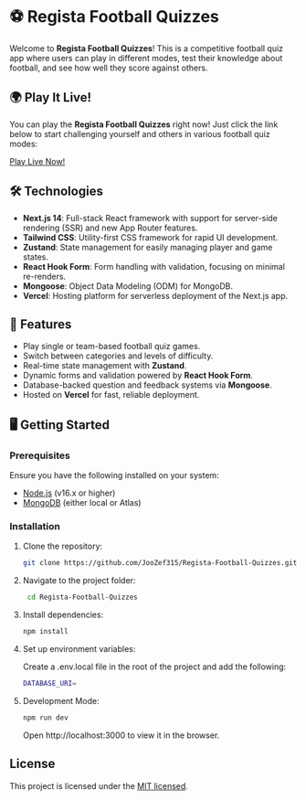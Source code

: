 # ⚽ Regista Football Quizzes

Welcome to **Regista Football Quizzes**! This is a competitive football quiz app where users can play in different modes, test their knowledge about football, and see how well they score against others.

## 🌍 Play It Live!

You can play the **Regista Football Quizzes** right now! Just click the link below to start challenging yourself and others in various football quiz modes:

[Play Live Now!](https://regista-football-quizzes.vercel.app/)

## 🛠️ Technologies

- **Next.js 14**: Full-stack React framework with support for server-side rendering (SSR) and new App Router features.
- **Tailwind CSS**: Utility-first CSS framework for rapid UI development.
- **Zustand**: State management for easily managing player and game states.
- **React Hook Form**: Form handling with validation, focusing on minimal re-renders.
- **Mongoose**: Object Data Modeling (ODM) for MongoDB.
- **Vercel**: Hosting platform for serverless deployment of the Next.js app.

## 🚀 Features

- Play single or team-based football quiz games.
- Switch between categories and levels of difficulty.
- Real-time state management with **Zustand**.
- Dynamic forms and validation powered by **React Hook Form**.
- Database-backed question and feedback systems via **Mongoose**.
- Hosted on **Vercel** for fast, reliable deployment.

## 🖥️ Getting Started

### Prerequisites

Ensure you have the following installed on your system:

- [Node.js](https://nodejs.org/) (v16.x or higher)
- [MongoDB](https://www.mongodb.com/) (either local or Atlas)

### Installation

1. Clone the repository:

   ```bash
   git clone https://github.com/JooZef315/Regista-Football-Quizzes.git
   ```

2. Navigate to the project folder:

   ```bash
    cd Regista-Football-Quizzes
   ```

3. Install dependencies:

   ```bash
   npm install
   ```

4. Set up environment variables:

   Create a .env.local file in the root of the project and add the following:

   ```bash
   DATABASE_URI=
   ```

5. Development Mode:

   ```bash
   npm run dev
   ```

   Open http://localhost:3000 to view it in the browser.

## License

This project is licensed under the [MIT licensed](LICENSE).
